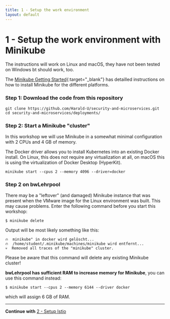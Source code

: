 ```yaml
---
title: 1 - Setup the work environment
layout: default
---
```


# 1 - Setup the work environment with Minikube

The instructions will work on Linux and macOS, they have not been tested on Windows bt should work, too.

The [Minikube Getting Started](https://minikube.sigs.k8s.io/docs/start/){:target="_blank"} has detailled instructions on how to install Minikube for the different platforms.

### Step 1: Download the code from this repository

```
git clone https://github.com/Harald-U/security-and-microservices.git
cd security-and-microservices/deployments/
```

### Step 2: Start a Minikube "cluster"

In this workshop we will use Minikube in a somewhat minimal configuration with 2 CPUs and 4 GB of memory. 

The Docker driver allows you to install Kubernetes into an existing Docker install. On Linux, this does not require any virtualization at all, on macOS this is using the virtualization of Docker Desktop (HyperKit). 

```
minikube start --cpus 2 --memory 4096 --driver=docker
```

### Step 2 on bwLehrpool

There may be a "leftover" (and damaged) Minikube instance that was present when the VMware image for the Linux environment was built.  This may cause problems. Enter the following command before you start this workshop:

```
$ minikube delete
```

Output will be most likely something like this:

```
🔥  minikube" in docker wird gelöscht...
🔥  /home/student/.minikube/machines/minikube wird entfernt...
💀  Removed all traces of the "minikube" cluster.
```

Please be aware that this command will delete any existing Minikube cluster!

**bwLehrpool has sufficient RAM to increase memory for Minikube**, you can use this command instead:

```
$ minikube start --cpus 2 --memory 6144 --driver docker
```

which will assign 6 GB of RAM.

---

**Continue with** [2 - Setup Istio](../02-app-env-exercise/SETUP_ISTIO.md)